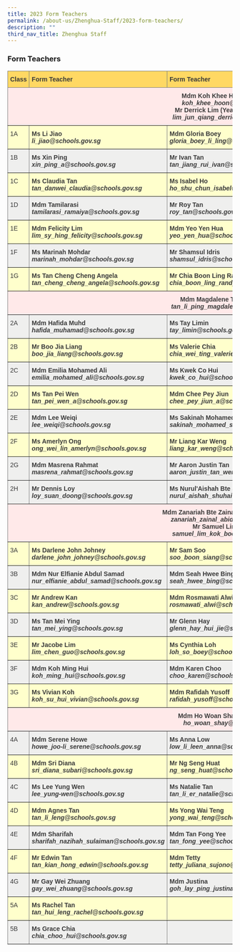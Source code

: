 ```yaml
---
title: 2023 Form Teachers
permalink: /about-us/Zhenghua-Staff/2023-form-teachers/
description: ""
third_nav_title: Zhenghua Staff
---
```

### Form Teachers

<style type="text/css">
.tg  {border-collapse:collapse;border-spacing:0;}
.tg td{border-color:black;border-style:solid;border-width:1px;font-family:Arial, sans-serif;font-size:14px;
  overflow:hidden;padding:10px 5px;word-break:normal;}
.tg th{border-color:black;border-style:solid;border-width:1px;font-family:Arial, sans-serif;font-size:14px;
  font-weight:normal;overflow:hidden;padding:10px 5px;word-break:normal;}
.tg .tg-rhkx{background-color:#EFEFEE;border-color:inherit;color:#3A3A3A;text-align:left;vertical-align:top}
.tg .tg-z14i{background-color:#EFEFEE;border-color:inherit;color:#3A3A3A;font-weight:bold;text-align:left;vertical-align:top}
.tg .tg-poi1{background-color:#FFC;border-color:inherit;color:#3A3A3A;font-weight:bold;text-align:left;vertical-align:top}
.tg .tg-wb7j{background-color:#FFD863;border-color:inherit;color:#3A3A3A;font-weight:bold;text-align:left;vertical-align:top}
.tg .tg-ht7a{background-color:#FFE9E9;border-color:inherit;color:#3A3A3A;font-weight:bold;text-align:center;vertical-align:top}
.tg .tg-rr8m{background-color:#FFC;border-color:inherit;color:#3A3A3A;text-align:left;vertical-align:top}
.tg .tg-0pky{border-color:inherit;text-align:left;vertical-align:top}
</style>
<table class="tg">
<thead>
  <tr>
    <th class="tg-wb7j"><span style="font-weight:bold">Class</span></th>
    <th class="tg-wb7j"><span style="font-weight:bold">Form Teacher</span></th>
    <th class="tg-wb7j"><span style="font-weight:bold">Form Teacher</span></th>
    <th class="tg-wb7j"><span style="font-weight:bold">Form Teacher</span></th>
  </tr>
</thead>
<tbody>
  <tr>
    <td class="tg-ht7a" colspan="4"><span style="font-weight:bold">Mdm Koh Khee Hoon (Year Head)</span><br><span style="font-style:italic">koh_khee_hoon@schools.gov.sg</span><br><span style="font-weight:bold">Mr Derrick Lim (Year Head (Covering))</span><br><span style="font-style:italic">lim_jun_qiang_derrick@schools.gov.sg</span></td>
  </tr>
  <tr>
    <td class="tg-rr8m">1A</td>
    <td class="tg-poi1"><span style="font-weight:bold">Ms Li Jiao</span><br><span style="font-style:italic">li_jiao@schools.gov.sg</span></td>
    <td class="tg-poi1"><span style="font-weight:bold">Mdm Gloria Boey</span><br><span style="font-style:italic">gloria_boey_li_ling@schools.gov.sg</span></td>
    <td class="tg-rr8m"></td>
  </tr>
  <tr>
    <td class="tg-rhkx">1B</td>
    <td class="tg-z14i"><span style="font-weight:bold">Ms Xin Ping</span><br><span style="font-style:italic">xin_ping_a@schools.gov.sg</span></td>
    <td class="tg-z14i"><span style="font-weight:bold">Mr Ivan Tan</span><br><span style="font-style:italic">tan_jiang_rui_ivan@schools.gov.sg</span></td>
    <td class="tg-rhkx"></td>
  </tr>
  <tr>
    <td class="tg-rr8m">1C</td>
    <td class="tg-poi1"><span style="font-weight:bold">Ms Claudia Tan</span><br><span style="font-style:italic">tan_danwei_claudia@schools.gov.sg</span></td>
    <td class="tg-poi1"><span style="font-weight:bold">Ms Isabel Ho</span><br><span style="font-style:italic">ho_shu_chun_isabel@schools.gov.sg</span></td>
    <td class="tg-poi1"><span style="font-weight:bold">Mr Teo Jia Wei</span><br><span style="font-style:italic">teo_jia_wei@schools.gov.sg</span></td>
  </tr>
  <tr>
    <td class="tg-rhkx">1D</td>
    <td class="tg-z14i"><span style="font-weight:bold">Mdm Tamilarasi</span><br><span style="font-style:italic">tamilarasi_ramaiya@schools.gov.sg</span></td>
    <td class="tg-z14i"><span style="font-weight:bold">Mr Roy Tan</span><br><span style="font-style:italic">roy_tan@schools.gov.sg</span></td>
    <td class="tg-z14i"></td>
  </tr>
  <tr>
    <td class="tg-rr8m">1E</td>
    <td class="tg-poi1"><span style="font-weight:bold">Mdm Felicity Lim</span><br><span style="font-style:italic">lim_sy_hing_felicity@schools.gov.sg</span></td>
    <td class="tg-poi1"><span style="font-weight:bold">Mdm Yeo Yen Hua</span><br><span style="font-style:italic">yeo_yen_hua@schools.gov.sg</span></td>
    <td class="tg-poi1"><span style="font-weight:bold">Ms Christiann Priyanka Augustine</span><br><span style="font-style:italic">christiann_priyanka_augustine@schools.gov.sg</span></td>
  </tr>
  <tr>
    <td class="tg-rhkx">1F</td>
    <td class="tg-z14i"><span style="font-weight:700">Ms Marinah Mohdar</span><br><span style="font-style:italic">marinah_mohdar@schools.gov.sg</span></td>
    <td class="tg-z14i"><span style="font-weight:bold">Mr Shamsul Idris</span><br><span style="font-style:italic">shamsul_idris@schools.gov.sg</span></td>
    <td class="tg-z14i"><span style="font-weight:bold">Mr Lim Hun</span><br><span style="font-style:italic">lim_hun_a@schools.gov.sg</span></td>
  </tr>
  <tr>
    <td class="tg-rr8m">1G</td>
    <td class="tg-poi1"><span style="font-weight:bold">Ms Tan Cheng Cheng Angela</span><br><span style="font-style:italic">tan_cheng_cheng_angela@schools.gov.sg</span></td>
    <td class="tg-poi1"><span style="font-weight:bold">Mr Chia Boon Ling Randy</span><br><span style="font-style:italic">chia_boon_ling_randy@schools.gov.sg</span></td>
    <td class="tg-poi1"><span style="font-weight:bold">Mr Berton Tan</span><br><span style="font-style:italic">tan_ee_siang_berton@schools.gov.sg</span></td>
  </tr>
  <tr>
    <td class="tg-ht7a" colspan="4"><span style="font-weight:bold">Mdm Magdalene Tan (Year Head 2)</span><br><span style="font-style:italic">tan_li_ping_magdalene@schools.gov.sg</span></td>
  </tr>
  <tr>
    <td class="tg-rhkx">2A</td>
    <td class="tg-z14i"><span style="font-weight:bold">Mdm Hafida Muhd</span><br><span style="font-style:italic">hafida_muhamad@schools.gov.sg</span></td>
    <td class="tg-z14i"><span style="font-weight:bold">Ms Tay Limin</span><br><span style="font-style:italic">tay_limin@schools.gov.sg</span></td>
    <td class="tg-z14i"><span style="font-weight:bold">Mr Chung Zhiwen</span><br><span style="font-style:italic">chung_zhiwen@schools.gov.sg</span></td>
  </tr>
  <tr>
    <td class="tg-rr8m">2B</td>
    <td class="tg-poi1"><span style="font-weight:bold">Mr Boo Jia Liang</span><br><span style="font-style:italic">boo_jia_liang@schools.gov.sg</span></td>
    <td class="tg-poi1"><span style="font-weight:bold">Ms Valerie Chia</span><br><span style="font-style:italic">chia_wei_ting_valerie@schools.gov.sg</span></td>
    <td class="tg-poi1"><span style="font-weight:bold">Ms Widad</span><br><span style="font-style:italic">widad_wahid@schools.gov.sg</span></td>
  </tr>
  <tr>
    <td class="tg-rhkx">2C</td>
    <td class="tg-z14i"><span style="font-weight:bold">Mdm Emilia Mohamed Ali</span><br><span style="font-style:italic">emilia_mohamed_ali@schools.gov.sg</span></td>
    <td class="tg-z14i"><span style="font-weight:bold">Ms Kwek Co Hui</span><br><span style="font-style:italic">kwek_co_hui@schools.gov.sg</span></td>
    <td class="tg-rhkx"></td>
  </tr>
  <tr>
    <td class="tg-rr8m">2D</td>
    <td class="tg-poi1"><span style="font-weight:bold">Ms Tan Pei Wen</span><br><span style="font-style:italic">tan_pei_wen_a@schools.gov.sg</span></td>
    <td class="tg-poi1"><span style="font-weight:bold">Mdm Chee Pey Jiun</span><br><span style="font-style:italic">chee_pey_jiun_a@schools.gov.sg</span></td>
    <td class="tg-rr8m"></td>
  </tr>
  <tr>
    <td class="tg-rhkx">2E</td>
    <td class="tg-z14i"><span style="font-weight:bold">Mdm Lee Weiqi</span><br><span style="font-style:italic">lee_weiqi@schools.gov.sg</span></td>
    <td class="tg-z14i"><span style="font-weight:bold">Ms Sakinah Mohamed Supiyan</span><br><span style="font-style:italic">sakinah_mohamed_supiyan@schools.gov.sg</span></td>
    <td class="tg-rhkx"></td>
  </tr>
  <tr>
    <td class="tg-rr8m">2F</td>
    <td class="tg-poi1"><span style="font-weight:bold">Ms Amerlyn Ong</span><br><span style="font-style:italic">ong_wei_lin_amerlyn@schools.gov.sg</span></td>
    <td class="tg-poi1"><span style="font-weight:bold">Mr Liang Kar Weng</span><br><span style="font-style:italic">liang_kar_weng@schools.gov.sg</span></td>
    <td class="tg-rr8m"></td>
  </tr>
  <tr>
    <td class="tg-rhkx">2G</td>
    <td class="tg-z14i"><span style="font-weight:bold">Mdm Masrena Rahmat</span><br><span style="font-style:italic">masrena_rahmat@schools.gov.sg</span></td>
    <td class="tg-z14i"><span style="font-weight:bold">Mr Aaron Justin Tan</span><br><span style="font-style:italic">aaron_justin_tan_wen@schools.gov.sg</span></td>
    <td class="tg-z14i"></td>
  </tr>
  <tr>
    <td class="tg-rhkx">2H</td>
    <td class="tg-z14i"><span style="font-weight:bold">Mr Dennis Loy</span><br><span style="font-style:italic">loy_suan_doong@schools.gov.sg</span></td>
    <td class="tg-z14i"><span style="font-weight:bold">Ms Nurul'Aishah Bte Shuhaimi</span><br><span style="font-style:italic">nurul_aishah_shuhai@schools.gov.sg</span></td>
    <td class="tg-z14i"></td>
  </tr>
  <tr>
    <td class="tg-ht7a" colspan="4"><span style="font-weight:bold">Mdm Zanariah Bte Zainal Abiden (Year Head 3)</span><br><span style="font-style:italic">zanariah_zainal_abiden@schools.gov.sg</span><br><span style="font-weight:bold">Mr Samuel Lim (Covering)</span><br><span style="font-style:italic">samuel_lim_kok_boon@schools.gov.sg</span></td>
  </tr>
  <tr>
    <td class="tg-rr8m">3A</td>
    <td class="tg-poi1"><span style="font-weight:bold">Ms Darlene John Johney</span><br><span style="font-style:italic">darlene_john_johney@schools.gov.sg</span></td>
    <td class="tg-poi1"><span style="font-weight:bold">Mr Sam Soo</span><br><span style="font-style:italic">soo_boon_siang@schools.gov.sg</span></td>
    <td class="tg-poi1"></td>
  </tr>
  <tr>
    <td class="tg-rhkx">3B</td>
    <td class="tg-z14i"><span style="font-weight:bold">Mdm Nur Elfianie Abdul Samad</span><br><span style="font-style:italic">nur_elfianie_abdul_samad@schools.gov.sg</span></td>
    <td class="tg-z14i"><span style="font-weight:bold">Mdm Seah Hwee Bing</span><br><span style="font-style:italic">seah_hwee_bing@schools.gov.sg</span></td>
    <td class="tg-z14i"><span style="font-weight:bold">Mr Scott Lee</span><br><span style="font-style:italic">lee_tze_kerr_scott@schools.gov.sg</span></td>
  </tr>
  <tr>
    <td class="tg-rr8m">3C</td>
    <td class="tg-poi1"><span style="font-weight:bold">Mr Andrew Kan</span><br><span style="font-style:italic">kan_andrew@schools.gov.sg</span></td>
    <td class="tg-poi1"><span style="font-weight:bold">Mdm Rosmawati Alwi</span><br><span style="font-style:italic">rosmawati_alwi@schools.gov.sg</span></td>
    <td class="tg-rr8m"></td>
  </tr>
  <tr>
    <td class="tg-rhkx">3D</td>
    <td class="tg-z14i"><span style="font-weight:bold">Ms Tan Mei Ying</span><br><span style="font-style:italic">tan_mei_ying@schools.gov.sg</span></td>
    <td class="tg-z14i"><span style="font-weight:bold">Mr Glenn Hay</span><br><span style="font-style:italic">glenn_hay_hui_jie@schools.gov.sg</span></td>
    <td class="tg-rhkx"></td>
  </tr>
  <tr>
    <td class="tg-rr8m">3E</td>
    <td class="tg-poi1"><span style="font-weight:bold">Mr Jacobe Lim</span><br><span style="font-style:italic">lim_chen_guo@schools.gov.sg</span></td>
    <td class="tg-poi1"><span style="font-weight:bold">Ms Cynthia Loh</span><br><span style="font-style:italic">loh_so_boey@schools.gov.sg</span></td>
    <td class="tg-rr8m"></td>
  </tr>
  <tr>
    <td class="tg-rhkx">3F</td>
    <td class="tg-z14i"><span style="font-weight:bold">Mdm Koh Ming Hui</span><br><span style="font-style:italic">koh_ming_hui@schools.gov.sg</span></td>
    <td class="tg-z14i"><span style="font-weight:bold">Mdm Karen Choo</span><br><span style="font-style:italic">choo_karen@schools.gov.sg</span></td>
    <td class="tg-rhkx"></td>
  </tr>
  <tr>
    <td class="tg-rr8m">3G</td>
    <td class="tg-poi1"><span style="font-weight:bold">Ms Vivian Koh</span><br><span style="font-style:italic">koh_su_hui_vivian@schools.gov.sg</span></td>
    <td class="tg-poi1"><span style="font-weight:bold">Mdm Rafidah Yusoff</span><br><span style="font-style:italic">rafidah_yusoff@schools.gov.sg</span></td>
    <td class="tg-poi1"><span style="font-weight:bold">Ms Siti Nurbasyirah Azahar</span><br><span style="font-style:italic">siti_nurbasyirah_azahar@schools.gov.sg</span></td>
  </tr>
  <tr>
    <td class="tg-ht7a" colspan="4"><span style="font-weight:bold">Mdm Ho Woan Shay (Year Head 4/5)</span><br><span style="font-style:italic">ho_woan_shay@schools.gov.sg</span></td>
  </tr>
  <tr>
    <td class="tg-rhkx">4A</td>
    <td class="tg-z14i"><span style="font-weight:bold">Mdm Serene Howe</span><br><span style="font-style:italic">howe_joo-li_serene@schools.gov.sg</span></td>
    <td class="tg-z14i"><span style="font-weight:bold">Ms Anna Low</span><br><span style="font-style:italic">low_li_leen_anna@schools.gov.sg</span></td>
    <td class="tg-rhkx"></td>
  </tr>
  <tr>
    <td class="tg-rr8m">4B</td>
    <td class="tg-poi1"><span style="font-weight:bold">Mdm Sri Diana</span><br><span style="font-style:italic">sri_diana_subari@schools.gov.sg</span></td>
    <td class="tg-poi1"><span style="font-weight:bold">Mr Ng Seng Huat</span><br><span style="font-style:italic">ng_seng_huat@schools.gov.sg</span></td>
    <td class="tg-rr8m"></td>
  </tr>
  <tr>
    <td class="tg-rhkx">4C</td>
    <td class="tg-z14i"><span style="font-weight:bold">Ms Lee Yung Wen</span><br><span style="font-style:italic">lee_yung-wen@schools.gov.sg</span></td>
    <td class="tg-z14i"><span style="font-weight:bold">Ms Natalie Tan</span><br><span style="font-style:italic">tan_li_er_natalie@schools.gov.sg</span></td>
    <td class="tg-rhkx"></td>
  </tr>
  <tr>
    <td class="tg-rr8m">4D</td>
    <td class="tg-poi1"><span style="font-weight:bold">Mdm Agnes Tan</span><br><span style="font-style:italic">tan_li_leng@schools.gov.sg</span></td>
    <td class="tg-poi1"><span style="font-weight:bold">Ms Yong Wai Teng</span><br><span style="font-style:italic">yong_wai_teng@schools.gov.sg</span></td>
    <td class="tg-rr8m"></td>
  </tr>
  <tr>
    <td class="tg-rhkx">4E</td>
    <td class="tg-z14i"><span style="font-weight:bold">Mdm Sharifah</span><br><span style="font-style:italic">sharifah_nazihah_sulaiman@schools.gov.sg</span></td>
    <td class="tg-z14i"><span style="font-weight:bold">Mdm Tan Fong Yee</span><br><span style="font-style:italic">tan_fong_yee@schools.gov.sg</span></td>
    <td class="tg-rhkx"></td>
  </tr>
  <tr>
    <td class="tg-rr8m">4F</td>
    <td class="tg-poi1"><span style="font-weight:bold">Mr Edwin Tan</span><br><span style="font-style:italic">tan_kian_hong_edwin@schools.gov.sg</span></td>
    <td class="tg-poi1"><span style="font-weight:bold">Mdm Tetty</span><br><span style="font-style:italic">tetty_juliana_sujono@schools.gov.sg</span></td>
    <td class="tg-rr8m"></td>
  </tr>
  <tr>
    <td class="tg-rhkx">4G</td>
    <td class="tg-z14i"><span style="font-weight:bold">Mr Gay Wei Zhuang</span><br><span style="font-style:italic">gay_wei_zhuang@schools.gov.sg</span></td>
    <td class="tg-z14i"><span style="font-weight:bold">Mdm Justina</span><br><span style="font-style:italic">goh_lay_ping_justina@schools.gov.sg</span></td>
    <td class="tg-rhkx"></td>
  </tr>
  <tr>
    <td class="tg-rr8m">5A</td>
    <td class="tg-poi1"><span style="font-weight:bold">Ms Rachel Tan</span><br><span style="font-style:italic">tan_hui_leng_rachel@schools.gov.sg</span></td>
    <td class="tg-rr8m"></td>
    <td class="tg-rr8m"></td>
  </tr>
  <tr>
    <td class="tg-rhkx">5B</td>
    <td class="tg-z14i"><span style="font-weight:bold">Ms Grace Chia</span><br><span style="font-style:italic">chia_choo_hui@schools.gov.sg</span></td>
    <td class="tg-rhkx"></td>
    <td class="tg-0pky"></td>
  </tr>
</tbody>
</table>